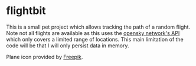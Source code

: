 # flightbit
This is a small pet project which allows tracking the path of a random flight. Note not all flights are available as this uses the [opensky network's API](https://opensky-network.org) which only covers a limited range of locations. This main limitation of the code will be that I will only persist data in memory.

Plane icon provided by [Freepik](http://www.freepik.com).
